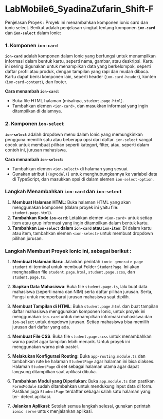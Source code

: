 # LabMobile6_SyadinaZufarin_Shift-F
Penjelasan Proyek :
Proyek ini menambahkan komponen ionic card dan ionic select. 
Berikut adalah penjelasan singkat tentang komponen **`ion-card`** dan **`ion-select`** dalam Ionic:

### 1. Komponen `ion-card`

**`ion-card`** adalah komponen dalam Ionic yang berfungsi untuk menampilkan informasi dalam bentuk kartu, seperti nama, gambar, atau deskripsi. Kartu ini sering digunakan untuk menampilkan data yang berkelompok, seperti daftar profil atau produk, dengan tampilan yang rapi dan mudah dibaca. Kartu dapat berisi komponen lain, seperti header (`ion-card-header`), konten (`ion-card-content`), dan footer.

**Cara menambah `ion-card`:**
- Buka file HTML halaman (misalnya, `student.page.html`).
- Tambahkan elemen `<ion-card>`, dan masukkan informasi yang ingin ditampilkan di dalamnya.

### 2. Komponen `ion-select`

**`ion-select`** adalah dropdown menu dalam Ionic yang memungkinkan pengguna memilih satu atau beberapa opsi dari daftar. `ion-select` sangat cocok untuk membuat pilihan seperti kategori, filter, atau, seperti dalam contoh ini, jurusan mahasiswa.

**Cara menambah `ion-select`:**
- Tambahkan elemen `<ion-select>` di halaman yang sesuai.
- Gunakan atribut `[(ngModel)]` untuk menghubungkannya ke variabel data di TypeScript, dan masukkan opsi di dalam elemen `ion-select-option`.


### Langkah Menambahkan `ion-card` dan `ion-select`

1. **Membuat Halaman HTML**: Buka halaman HTML yang akan menggunakan komponen (dalam proyek ini yaitu file: `student.page.html`).
2. **Tambahkan Kode `ion-card`**: Letakkan elemen `<ion-card>` untuk setiap item atau grup informasi yang ingin ditampilkan dalam bentuk kartu.
3. **Tambahkan `ion-select` dalam `ion-card` atau `ion-item`**: Di dalam kartu atau item, tambahkan elemen `<ion-select>` untuk membuat dropdown pilihan jurusan.

### Langkah Membuat Proyek Ionic ini, sebagai berikut :

1. **Membuat Halaman Baru**: Jalankan perintah `ionic generate page student` di terminal untuk membuat Folder `StudentPage`. Ini akan menghasilkan file `student.page.html`, `student.page.scss`, dan `student.page.ts`.

2. **Siapkan Data Mahasiswa**: Buka file `student.page.ts`, lalu buat data mahasiswa (seperti nama dan NIM) serta daftar pilihan jurusan. Serta, Fungsi untuk memperbarui jurusan mahasiswa saat dipilih.

3. **Membuat Tampilan di HTML**: Buka `student.page.html` dan buat tampilan daftar mahasiswa menggunakan komponen Ionic, untuk proyek ini menggunakan `ion-card` untuk menampilkan informasi mahasiswa dan `ion-select` untuk dropdown jurusan. Setiap mahasiswa bisa memilih jurusan dari daftar yang ada.

4. **Membuat File CSS**: Buka file `student.page.scss` untuk menambahkan warna pastel agar tampilan lebih menarik. Untuk proyek ini menggunakan warna pink pastel. 

5. **Melakukan Konfigurasi Routing**: Buka `app-routing.module.ts` dan tambahkan rute ke halaman `StudentPage` agar halaman ini bisa diakses. Halaman `StudentPage` di set sebagai halaman utama agar dapat langsung ditampilkan saat aplikasi dibuka.

6. **Tambahkan Modul yang Diperlukan**: Buka `app.module.ts` dan pastikan `FormsModule` sudah ditambahkan untuk mendukung input data di form. Pastikan juga `StudentPage` terdaftar sebagai salah satu halaman yang ter- detect aplikasi.

7. **Jalankan Aplikasi**: Setelah semua langkah selesai, gunakan perintah `ionic serve` untuk menjalankan aplikasi.
   



